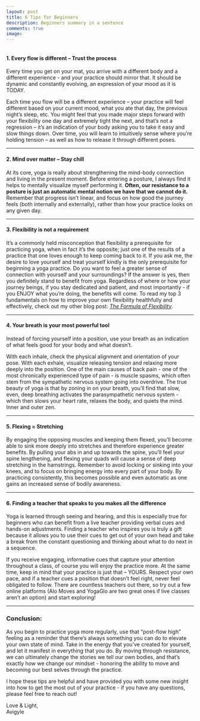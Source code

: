 ```yaml
---
layout: post
title: 6 Tips for Beginners
description: Beginners summary in a sentence
comments: true
image: 
---
```

<span class="image"><img src="{% link assets/images/beginners_2356_span.JPG %}" alt="" /></span>

<h4>1. Every flow is different – Trust the process</h4>
<p>
Every time you get on your mat, you arrive with a different body and a different experience - and your practice should mirror that. It should be dynamic and constantly evolving, an expression of your mood as it is TODAY. 
<p>
Each time you flow will be a different experience – your practice will feel different based on your current mood, what you ate that day, the previous night’s sleep, etc. You might feel that you made major steps forward with your flexibility one day and extremely tight the next, and that’s not a regression – it’s an indication of your body asking you to take it easy and slow things down. Over time, you will learn to intuitively sense where you’re holding tension – as well as how to release it through different poses.
<hr/>

<h4>2. Mind over matter – Stay chill</h4>
<p>
At its core, yoga is really about strengthening the mind-body connection and living in the present moment. Before entering a posture, I always find it helps to mentally visualize myself performing it. <b>Often, our resistance to a posture is just an automatic mental notion we have that we cannot do it.</b> Remember that progress isn’t linear, and focus on how good the journey feels (both internally and externally), rather than how your practice looks on any given day.
<hr/>

<h4>3. Flexibility is not a requirement</h4>
<p>
It’s a commonly held misconception that flexibility a prerequisite for practicing yoga, when in fact it’s the opposite; just one of the results of a practice that one loves enough to keep coming back to it. If you ask me, the desire to love yourself and treat yourself kindly is the only prerequisite for beginning a yoga practice. Do you want to feel a greater sense of connection with yourself and your surroundings? If the answer is yes, then you definitely stand to benefit from yoga. Regardless of where or how your journey beings, if you stay dedicated and patient, and most importantly - if you ENJOY what you’re doing, the benefits will come. To read my top 3 fundamentals on how to improve your own flexibility healthfully and effectively, check out my other blog post: <i><a href="{% post_url 2021-03-15-flexibility %}">The Formula of Flexibility</a></i>.
<hr/>

<h4>4. Your breath is your most powerful tool</h4>
<p>
Instead of forcing yourself into a position, use your breath as an indication of what feels good for your body and what doesn’t. 
<p>
With each inhale, check the physical alignment and orientation of your pose. With each exhale, visualize releasing tension and relaxing more deeply into the position. One of the main causes of back pain - one of the most chronically experienced type of pain - is muscle spasms, which often stem from the sympathetic nervous system going into overdrive. The true beauty of yoga is that by zoning in on your breath, you’ll find that slow, even, deep breathing activates the parasympathetic nervous system - which then slows your heart rate, relaxes the body, and quiets the mind. Inner and outer zen.
<hr/>

<h4>5. Flexing = Stretching</h4>
<p>
By engaging the opposing muscles and keeping them flexed, you’ll become able to sink more deeply into stretches and therefore experience greater benefits. By pulling your abs in and up towards the spine, you’ll feel your spine lengthening, and flexing your quads will cause a sense of deep stretching in the hamstrings. Remember to avoid locking or sinking into your knees, and to focus on bringing energy into every part of your body. By practicing consistently, this becomes possible and even automatic as one gains an increased sense of bodily awareness.
<hr/>

<h4>6. Finding a teacher that speaks to you makes all the difference</h4>
<p>
Yoga is learned through seeing and hearing, and this is especially true for beginners who can benefit from a live teacher providing verbal cues and hands-on adjustments. Finding a teacher who inspires you is truly a gift because it allows you to use their cues to get out of your own head and take a break from the constant questioning and thinking about what to do next in a sequence.
<p>
If you receive engaging, informative cues that capture your attention throughout a class, of course you will enjoy the practice more. At the same time, keep in mind that your practice is just that – YOURS. Respect your own pace, and if a teacher cues a position that doesn’t feel right, never feel obligated to follow. There are countless teachers out there, so try out a few online platforms (Alo Moves and YogaGlo are two great ones if live classes aren’t an option) and start exploring!
<hr/>

<h3>Conclusion:</h3>
<p> 
As you begin to practice yoga more regularly, use that “post-flow high” feeling as a reminder that there’s always something you can do to elevate your own state of mind. Take in the energy that you’ve created for yourself, and let it manifest in everything that you do. By moving through resistance, we can ultimately change the stories we tell our own bodies, and that’s exactly how we change our mindset - honoring the ability to move and becoming our best selves through the practice.
<p>
I hope these tips are helpful and have provided you with some new insight into how to get the most out of your practice - if you have any questions, please feel free to reach out!
<p>
Love & Light,<br/>
Avigyle

